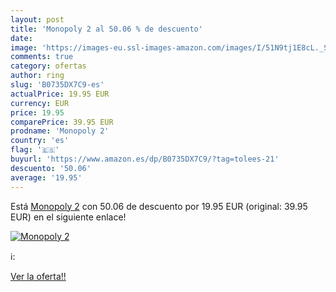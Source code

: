 ```yaml
---
layout: post
title: 'Monopoly 2 al 50.06 % de descuento'
date: 
image: 'https://images-eu.ssl-images-amazon.com/images/I/51N9tj1E8cL._SL200_.jpg'
comments: true
category: ofertas
author: ring
slug: 'B0735DX7C9-es'
actualPrice: 19.95 EUR
currency: EUR
price: 19.95
comparePrice: 39.95 EUR
prodname: 'Monopoly 2'
country: 'es'
flag: '🇪🇸'
buyurl: 'https://www.amazon.es/dp/B0735DX7C9/?tag=tolees-21'
descuento: '50.06'
average: '19.95'
---
```


Está [Monopoly 2](https://www.amazon.es/dp/B0735DX7C9/?tag=tolees-21) con 50.06 de descuento por 19.95 EUR (original: 39.95 EUR) en el siguiente enlace!

[![Monopoly 2](https://images-eu.ssl-images-amazon.com/images/I/51N9tj1E8cL._SL200_.jpg)](https://www.amazon.es/dp/B0735DX7C9/?tag=tolees-21)

ℹ️:


[Ver la oferta!!](https://www.amazon.es/dp/B0735DX7C9/?tag=tolees-21)

